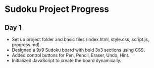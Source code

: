 # Sudoku Project Progress

## Day 1
- Set up project folder and basic files (index.html, style.css, script.js, progress.md).
- Designed a 9x9 Sudoku board with bold 3x3 sections using CSS.
- Added control buttons for Pen, Pencil, Eraser, Undo, Hint.
- Initialized JavaScript to create the board dynamically.
